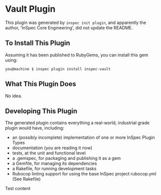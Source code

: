 # Vault Plugin

This plugin was generated by `inspec init plugin`, and apparently the author, 'InSpec Core Engineering', did not update the README.

## To Install This Plugin

Assuming it has been published to RubyGems, you can install this gem using:

```
you@machine $ inspec plugin install inspec-vault
```

## What This Plugin Does

No idea.

## Developing This Plugin

The generated plugin contains everything a real-world, industrial grade plugin would have, including:

* an (possibly incomplete) implementation of one or more InSpec Plugin Types
* documentation (you are reading it now)
* tests, at the unit and functional level
* a .gemspec, for packaging and publishing it as a gem
* a Gemfile, for managing its dependencies
* a Rakefile, for running development tasks
* Rubocop linting support for using the base InSpec project rubocop.yml (See Rakefile)

Test content
